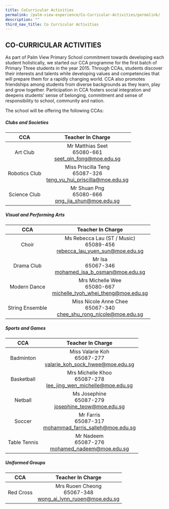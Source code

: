 ```yaml
---
title: CoCurricular Activities
permalink: /palm-view-experience/Co-Curricular-Activities/permalink/
description: ""
third_nav_title: Co Curricular Activities
---
```

## CO-CURRICULAR ACTIVITIES

As part of Palm View Primary School commitment towards developing each student holistically, we started our CCA programme for the first batch of Primary Three students in the year 2015. Through CCAs, students discover their interests and talents while developing values and competencies that will prepare them for a rapidly changing world. CCA also promotes friendships among students from diverse backgrounds as they learn, play and grow together. Participation in CCA fosters social integration and deepens students’ sense of belonging, commitment and sense of responsibility to school, community and nation.

The school will be offering the following CCAs: 

##### Clubs and Societies
| CCA | Teacher In Charge |
|:---:|:---:|
| Art Club | Mr Matthias Seet<br>65080-661<br>seet_qin_fong@moe.edu.sg |
| Robotics Club | Miss Priscilla Teng<br>65087-326<br>teng_yu_hui_priscilla@moe.edu.sg |
| Science Club | Mr Shuan Png<br>65080-666<br>png_jia_shun@moe.edu.sg |

##### Visual and Performing Arts
| CCA | Teacher In Charge |
|:---:|:---:|
| Choir | Ms Rebecca Lau (ST / Music)<br>65089-456<br>rebecca_lau_yuen_sun@moe.edu.sg |
| Drama Club | Mr Isa<br>65067-346<br>mohamed_isa_b_osman@moe.edu.sg |
| Modern Dance | Mrs Michelle Wee<br>65080-667<br>michelle_tyoh_whei_theng@moe.edu.sg |
| String Ensemble | Miss Nicole Anne Chee<br>65067-340<br>chee_shu_rong_nicole@moe.edu.sg |

##### Sports and Games
| CCA | Teacher In Charge |
|:---:|:---:|
| Badminton | Miss Valarie Koh<br>65087-277<br>valarie_koh_sock_hwee@moe.edu.sg |
| Basketball | Mrs Michelle Khoo<br>65087-278<br>lee_jing_wen_michelle@moe.edu.sg |
| Netball | Ms Josephine<br>65087-279<br>josephine_teow@moe.edu.sg |
| Soccer | Mr Farris<br>65087-317<br>mohammad_farris_salleh@moe.edu.sg |
| Table Tennis | Mr Nadeem<br>65087-276<br>mohamed_nadeem@moe.edu.sg |

##### Uniformed Groups
| CCA | Teacher In Charge |
|:---:|:---:|
| Red Cross | Mrs Ruoen Cheong<br>65067-348<br>wong_ai_lynn_ruoen@moe.edu.sg |